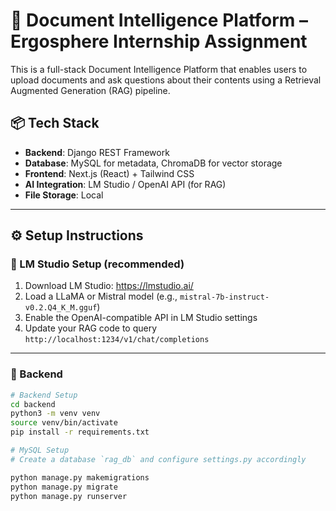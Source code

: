 # 📄 Document Intelligence Platform – Ergosphere Internship Assignment

This is a full-stack Document Intelligence Platform that enables users to upload documents and ask questions about their contents using a Retrieval Augmented Generation (RAG) pipeline.


## 📦 Tech Stack

- **Backend**: Django REST Framework
- **Database**: MySQL for metadata, ChromaDB for vector storage
- **Frontend**: Next.js (React) + Tailwind CSS
- **AI Integration**: LM Studio / OpenAI API (for RAG)
- **File Storage**: Local

---

## ⚙️ Setup Instructions

### 🧠 LM Studio Setup (recommended)
1. Download LM Studio: https://lmstudio.ai/
2. Load a LLaMA or Mistral model (e.g., `mistral-7b-instruct-v0.2.Q4_K_M.gguf`)
3. Enable the OpenAI-compatible API in LM Studio settings
4. Update your RAG code to query `http://localhost:1234/v1/chat/completions`

---

### 🔧 Backend

```bash
# Backend Setup
cd backend
python3 -m venv venv
source venv/bin/activate
pip install -r requirements.txt

# MySQL Setup
# Create a database `rag_db` and configure settings.py accordingly

python manage.py makemigrations
python manage.py migrate
python manage.py runserver
